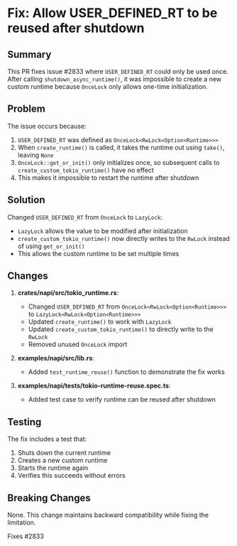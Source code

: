 # Fix: Allow USER_DEFINED_RT to be reused after shutdown

## Summary

This PR fixes issue #2833 where `USER_DEFINED_RT` could only be used once. After calling `shutdown_async_runtime()`, it was impossible to create a new custom runtime because `OnceLock` only allows one-time initialization.

## Problem

The issue occurs because:
1. `USER_DEFINED_RT` was defined as `OnceLock<RwLock<Option<Runtime>>>`
2. When `create_runtime()` is called, it takes the runtime out using `take()`, leaving `None` 
3. `OnceLock::get_or_init()` only initializes once, so subsequent calls to `create_custom_tokio_runtime()` have no effect
4. This makes it impossible to restart the runtime after shutdown

## Solution

Changed `USER_DEFINED_RT` from `OnceLock` to `LazyLock`:
- `LazyLock` allows the value to be modified after initialization
- `create_custom_tokio_runtime()` now directly writes to the `RwLock` instead of using `get_or_init()`
- This allows the custom runtime to be set multiple times

## Changes

1. **crates/napi/src/tokio_runtime.rs**:
   - Changed `USER_DEFINED_RT` from `OnceLock<RwLock<Option<Runtime>>>` to `LazyLock<RwLock<Option<Runtime>>>`
   - Updated `create_runtime()` to work with `LazyLock`
   - Updated `create_custom_tokio_runtime()` to directly write to the `RwLock`
   - Removed unused `OnceLock` import

2. **examples/napi/src/lib.rs**:
   - Added `test_runtime_reuse()` function to demonstrate the fix works

3. **examples/napi/__tests__/tokio-runtime-reuse.spec.ts**:
   - Added test case to verify runtime can be reused after shutdown

## Testing

The fix includes a test that:
1. Shuts down the current runtime
2. Creates a new custom runtime
3. Starts the runtime again
4. Verifies this succeeds without errors

## Breaking Changes

None. This change maintains backward compatibility while fixing the limitation.

Fixes #2833